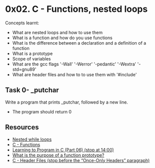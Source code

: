 # 0x02. C - Functions, nested loops
Concepts learnt:
- What are nested loops and how to use them
- What is a function and how do you use functions
- What is the difference between a declaration and a definition of a function
- What is a prototype
- Scope of variables
- What are the gcc flags '-Wall' '-Werror' '-pedantic' '-Wextra' '-std=gnu89'
- What are header files and how to to use them with '#include'
  
## Task 0- _putchar
Write a program that prints _putchar, followed by a new line.
- The program should return 0

## Resources
- [Nested while loops](https://www.youtube.com/watch?v=Z3iGeQ1gIss)
- [C - Functions](https://www.tutorialspoint.com/cprogramming/c_functions.htm)
- [Learning to Program in C (Part 06) (stop at 14:00)](https://www.youtube.com/watch?v=qMlnFwYdqIw)
- [What is the purpose of a function prototype?](https://www.geeksforgeeks.org/what-is-the-purpose-of-a-function-prototype/)
- [C - Header Files (stop before the “Once-Only Headers” paragraph)](https://www.tutorialspoint.com/cprogramming/c_header_files.htm)
  

